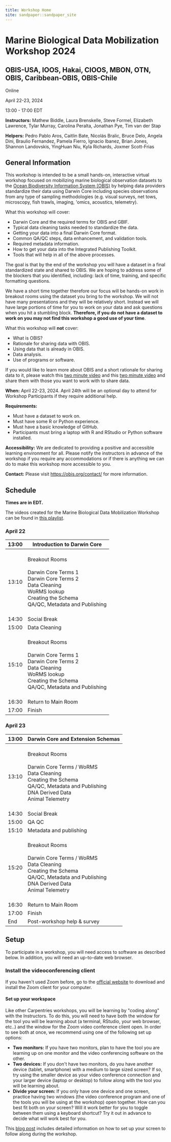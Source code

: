 ```yaml
---
title: Workshop Home
site: sandpaper::sandpaper_site
---
```


Marine Biological Data Mobilization Workshop 2024
=================================================

OBIS-USA, IOOS, Hakai, CIOOS, MBON, OTN, OBIS, Caribbean-OBIS, OBIS-Chile
-------------------------------------------------------------------------

Online

April 22-23, 2024

13:00 - 17:00 EDT

**Instructors:** 
Mathew Biddle, 
Laura Brenskelle, 
Steve Formel, 
Elizabeth Lawrence, 
Tylar Murray, 
Carolina Peralta, 
Jonathan Pye, 
Tim van der Stap

**Helpers:** 
Pedro Pablo Aros, 
Caitlin Bate, 
Nicolás Bralic, 
Bruce Delo, 
Angela Dini, 
Braulio Fernandez, 
Pamela Fierro, 
Ignacio Ibanez, 
Brian Jones, 
Shannon Landovskis, 
YingHuan Niu, 
Kyla Richards, 
Joxmer Scott-Frias


## General Information

This workshop is intended to be a small hands-on, interactive virtual workshop focused on mobilizing 
marine biological observation datasets to the [Ocean Biodiversity Information System (OBIS)](https://obis.org) 
by helping data providers standardize their data using Darwin Core including species observations from any 
type of sampling methodologies (e.g. visual surveys, net tows, microscopy, fish trawls, imaging, 'omics, 
acoustics, telemetry).

What this workshop will cover:

* Darwin Core and the required terms for OBIS and GBIF.
* Typical data cleaning tasks needed to standardize the data.
* Getting your data into a final Darwin Core format.
* Common QA/QC steps, data enhancement, and validation tools.
* Required metadata information.
* How to get your data into the Integrated Publishing Toolkit.
* Tools that will help in all of the above processes.

The goal is that by the end of the workshop you will have a dataset in a final standardized state and shared to OBIS. 
We are hoping to address some of the blockers that you identified, including: lack of time, training, and specific 
formatting questions.

We have a short time together therefore our focus will be hands-on work in breakout rooms using the dataset you bring 
to the workshop. We will not have many presentations and they will be relatively short. Instead we will have large 
portions of time for you to work on your data and ask questions when you hit a stumbling block. **Therefore, if you do 
not have a dataset to work on you may not find this workshop a good use of your time**.

What this workshop will **not** cover:

* What is OBIS?
* Rationale for sharing data with OBIS.
* Using data that is already in OBIS.
* Data analysis.
* Use of programs or software.

If you would like to learn more about OBIS and a short rationale for sharing data to it, please watch 
this [two minute video](https://youtu.be/E6NblAC-1uE) and this [two minute video](https://youtu.be/mmD-EYNOrFA) and 
share them with those you want to work with to share data.

**When:**
April 22-23, 2024.
April 24th will be an optional day to attend for Workshop Participants if they require additional help.

**Requirements:**

* Must have a dataset to work on.
* Must have some R or Python experience.
* Must have a basic knowledge of GitHub.
* Participants must bring a laptop with R and RStudio or Python software installed.

**Accessibility:**
We are dedicated to providing a positive and accessible learning environment for all. Please
notify the instructors in advance of the workshop if you require any accommodations or if there is
anything we can do to make this workshop more accessible to you.

**Contact:**
Please visit <a href="https://obis.org/contact/">https://obis.org/contact/</a> for more information. 

## Schedule
__Times are in EDT.__

The videos created for the Marine Biological Data Mobilization Workshop can be found in [this playlist](https://youtube.com/playlist?list=PLlgUwSvpCFS7zytaWbZ6f4Szm3PnpFj_J).

### April 22

| 13:00 | Introduction to Darwin Core                                                                                                                                                                                                                                                          |
|-------|--------------------------------------------------------------------------------------------------------------------------------------------------------------------------------------------------------------------------------------------------------------------------------------|
| 13:10 | <br>          Breakout Rooms<br>          <br>            Darwin Core Terms 1<br>            Darwin Core Terms 2<br>            Data Cleaning<br>            WoRMS lookup<br>            Creating the Schema<br>            QA/QC, Metadata and Publishing<br>          <br>         |
| 14:30 | Social Break                                                                                                                                                                                                                                                                         |
| 15:00 | Data Cleaning                                                                                                                                                                                                                                                                        |
| 15:10 | <br>          Breakout Rooms<br>          <br>            Darwin Core Terms 1<br>            Darwin Core Terms 2<br>            Data Cleaning<br>            WoRMS lookup<br>            Creating the Schema<br>            QA/QC, Metadata and Publishing<br>          <br>         |
| 16:30 | Return to Main Room                                                                                                                                                                                                                                                                  |
| 17:00 | Finish                                                                                                                                                                                                                                                                               |

### April 23

| 13:00 | Darwin Core and Extension Schemas                                                                                                                                                                                                                                                           |
|-------|---------------------------------------------------------------------------------------------------------------------------------------------------------------------------------------------------------------------------------------------------------------------------------------------|
| 13:10 | <br>          Breakout Rooms<br>          <br>            Darwin Core Terms / WoRMS<br>            Data Cleaning<br>            Creating the Schema<br>            QA/QC, Metadata and Publishing<br>            DNA Derived Data<br>            Animal Telemetry<br>          <br>         |
| 14:30 | Social Break                                                                                                                                                                                                                                                                                |
| 15:00 | QA QC                                                                                                                                                                                                                                                                                       |
| 15:10 | Metadata and publishing                                                                                                                                                                                                                                                                     |
| 15:20 | <br>          Breakout Rooms<br>          <br>            Darwin Core Terms / WoRMS<br>            Data Cleaning<br>            Creating the Schema<br>            QA/QC, Metadata and Publishing<br>            DNA Derived Data<br>            Animal Telemetry<br>          <br>         |
| 16:30 | Return to Main Room                                                                                                                                                                                                                                                                         |
| 17:00 | Finish                                                                                                                                                                                                                                                                                      |
| End   | Post-workshop help & survey                                                                                                                                                                                                                                                                 |

 
## Setup

To participate in a workshop,
you will need access to software as described below.
In addition, you will need an up-to-date web browser.

### Install the videoconferencing client

If you haven't used Zoom before, go to the
[official website](https://zoom.us/download)
to download and install the Zoom client for your computer.

#### Set up your workspace

Like other Carpentries workshops,
you will be learning by "coding along" with the Instructors.
To do this, you will need to have both the window for the tool
you will be learning about (a terminal, RStudio, your web browser, etc..)
and the window for the Zoom video conference client open.
In order to see both at once,
we recommend using one of the following set up options:
  
* **Two monitors:** If you have two monitors, plan to have the tool you are learning up on one monitor and the video conferencing software on the other.
* **Two devices:** If you don't have two monitors, do you have another device (tablet, smartphone) with a medium to large sized screen? If so, try using the smaller device as your video conference connection and your larger device (laptop or desktop) to follow along with the tool you will be learning about.
* **Divide your screen:** If you only have one device and one screen, practice having two windows (the video conference program and one of the tools you will be using at the workshop) open together. How can you best fit both on your screen? Will it work better for you to toggle between them using a keyboard shortcut? Try it out in advance to decide what will work best for you.

This [blog post](https://carpentries.org/blog/2020/06/online-workshop-logistics-and_screen-layouts/) includes 
detailed information on how to set up your screen to follow along during the workshop.
